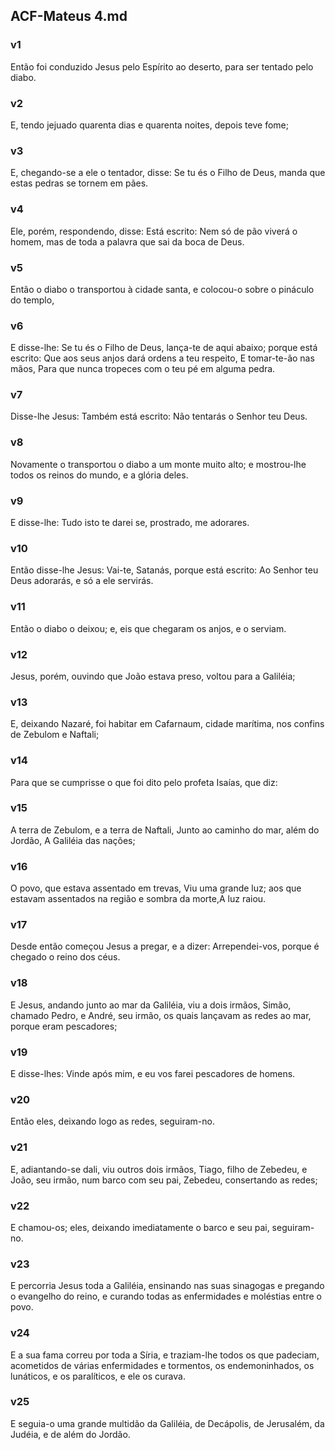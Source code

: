 ## ACF-Mateus 4.md
### v1
 Então foi conduzido Jesus pelo Espírito ao deserto, para ser tentado pelo diabo.
### v2
 E, tendo jejuado quarenta dias e quarenta noites, depois teve fome;
### v3
 E, chegando-se a ele o tentador, disse: Se tu és o Filho de Deus, manda que estas pedras se tornem em pães.
### v4
 Ele, porém, respondendo, disse: Está escrito: Nem só de pão viverá o homem, mas de toda a palavra que sai da boca de Deus.
### v5
 Então o diabo o transportou à cidade santa, e colocou-o sobre o pináculo do templo,
### v6
 E disse-lhe: Se tu és o Filho de Deus, lança-te de aqui abaixo; porque está escrito: Que aos seus anjos dará ordens a teu respeito, E tomar-te-ão nas mãos, Para que nunca tropeces com o teu pé em alguma pedra.
### v7
 Disse-lhe Jesus: Também está escrito: Não tentarás o Senhor teu Deus.
### v8
 Novamente o transportou o diabo a um monte muito alto; e mostrou-lhe todos os reinos do mundo, e a glória deles.
### v9
 E disse-lhe: Tudo isto te darei se, prostrado, me adorares.
### v10
 Então disse-lhe Jesus: Vai-te, Satanás, porque está escrito: Ao Senhor teu Deus adorarás, e só a ele servirás.
### v11
 Então o diabo o deixou; e, eis que chegaram os anjos, e o serviam.
### v12
 Jesus, porém, ouvindo que João estava preso, voltou para a Galiléia;
### v13
 E, deixando Nazaré, foi habitar em Cafarnaum, cidade marítima, nos confins de Zebulom e Naftali;
### v14
 Para que se cumprisse o que foi dito pelo profeta Isaías, que diz:
### v15
 A terra de Zebulom, e a terra de Naftali, Junto ao caminho do mar, além do Jordão, A Galiléia das nações;
### v16
 O povo, que estava assentado em trevas, Viu uma grande luz; aos que estavam assentados na região e sombra da morte,A luz raiou.
### v17
 Desde então começou Jesus a pregar, e a dizer: Arrependei-vos, porque é chegado o reino dos céus.
### v18
 E Jesus, andando junto ao mar da Galiléia, viu a dois irmãos, Simão, chamado Pedro, e André, seu irmão, os quais lançavam as redes ao mar, porque eram pescadores;
### v19
 E disse-lhes: Vinde após mim, e eu vos farei pescadores de homens.
### v20
 Então eles, deixando logo as redes, seguiram-no.
### v21
 E, adiantando-se dali, viu outros dois irmãos, Tiago, filho de Zebedeu, e João, seu irmão, num barco com seu pai, Zebedeu, consertando as redes;
### v22
 E chamou-os; eles, deixando imediatamente o barco e seu pai, seguiram-no.
### v23
 E percorria Jesus toda a Galiléia, ensinando nas suas sinagogas e pregando o evangelho do reino, e curando todas as enfermidades e moléstias entre o povo.
### v24
 E a sua fama correu por toda a Síria, e traziam-lhe todos os que padeciam, acometidos de várias enfermidades e tormentos, os endemoninhados, os lunáticos, e os paralíticos, e ele os curava.
### v25
 E seguia-o uma grande multidão da Galiléia, de Decápolis, de Jerusalém, da Judéia, e de além do Jordão.
